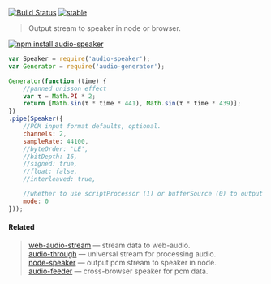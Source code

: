 [![Build Status](https://travis-ci.org/audiojs/audio-speaker.svg?branch=master)](https://travis-ci.org/audiojs/audio-speaker) [![stable](http://badges.github.io/stability-badges/dist/stable.svg)](http://github.com/badges/stability-badges)


> Output stream to speaker in node or browser.

[![npm install audio-speaker](https://nodei.co/npm/audio-speaker.png?mini=true)](https://npmjs.org/package/audio-speaker/)


```js
var Speaker = require('audio-speaker');
var Generator = require('audio-generator');

Generator(function (time) {
	//panned unisson effect
	var τ = Math.PI * 2;
	return [Math.sin(τ * time * 441), Math.sin(τ * time * 439)];
})
.pipe(Speaker({
	//PCM input format defaults, optional.
	channels: 2,
	sampleRate: 44100,
	//byteOrder: 'LE',
	//bitDepth: 16,
	//signed: true,
	//float: false,
	//interleaved: true,

	//whether to use scriptProcessor (1) or bufferSource (0) to output sound, browser-only
	mode: 0
}));
```

#### Related

> [web-audio-stream](https://github.com/audiojs/web-audio-stream) — stream data to web-audio.<br/>
> [audio-through](http://npmjs.org/package/audio-through) — universal stream for processing audio.<br/>
> [node-speaker](http://npmjs.org/package/speaker) — output pcm stream to speaker in node.<br/>
> [audio-feeder](https://github.com/brion/audio-feeder) — cross-browser speaker for pcm data.<br/>
